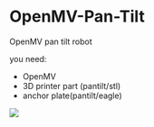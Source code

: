 # OpenMV-Pan-Tilt
OpenMV pan tilt robot

you need:

- OpenMV
- 3D printer part (pantilt/stl)
- anchor plate(pantilt/eagle)

![](https://raw.githubusercontent.com/SingTown/OpenMV-Pan-Tilt/master/pan-tilt/img/1.jpg)

